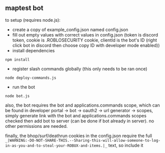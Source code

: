 ## maptest bot

to setup (requires node.js):

* create a copy of example_config.json named config.json
* fill out empty values with correct values in config.json (token is discord token, cookie is .ROBLOSECURITY cookie, clientId is the bot's ID (right click bot in discord then choose copy ID with developer mode enabled))
* install dependencies
```
npm install
```
* register slash commands globally (this only needs to be ran once)
```
node deploy-commands.js
```
* run the bot
```
node bot.js
```

also, the bot requires the bot and applications.commands scope, which can be found in developer portal -> bot -> oauth2 -> url generator -> scopes, simply generate link with the bot and applications.commands scopes checked then add bot to server (can be done if bot already in server). no other permissions are needed.

finally, the bhop/surf/deathrun cookies in the config.json require the full ``_|WARNING:-DO-NOT-SHARE-THIS.--Sharing-this-will-allow-someone-to-log-in-as-you-and-to-steal-your-ROBUX-and-items.|_`` text, so include it
